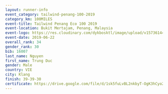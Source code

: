 ```yaml
--- 
layout: runner-info 
event_category: tailwind-penang-100-2019 
category_km: 100MILES 
event-title: Tailwind Penang Eco 100 2019 
event-location: Bukit Mertajam, Penang, Malaysia 
event-logo: https://res.cloudinary.com/dykbosktl/image/upload/v1573614442/Logo/Logo_gqlzi3.jpg 
event-date: 2019-06-22 
overall_rank: 34
gender_rank: 30
bib: 16007
last_name: Nguyen
first_name: Trung Duc
gender: Male
country: VIE
city: Klang
finish: 39-39-30
certificate: https://drive.google.com/file/d/1sk5fuLvBL2nkbyT-OgK3hCyo28keKpmv/view?usp=sharing
--- 
```

